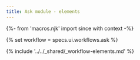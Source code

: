 ```yaml
---
title: Ask module - elements
---
```


{%- from 'macros.njk' import since with context -%}

{% set workflow = specs.ui.workflows.ask %}

{% include '../../_shared/_workflow-elements.md' %}
